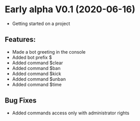 # Early alpha V0.1 (2020-06-16)
- Getting started on a project
## Features:
- Made a bot greeting in the console
- Added bot prefix $
- Added command $clear
- Added command $ban
- Added command $kick
- Added command $unban
- Added command $time
## Bug Fixes
- Added commands access only with administrator rights
